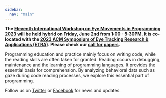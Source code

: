 ```yaml
---
sidebar:
  nav: "main"
---
```



**The [Eleventh International Workshop on Eye Movements in Programming 2023](/workshop/emip-2023/) will be held hybrid on Friday, June 2nd from 1:00 - 5:30PM. It is co-located with the [2023 ACM Symposium of Eye Tracking Research & Applications (ETRA)](http://etra.acm.org/2023/). Please check our [call for papers](/workshop/emip-2023-call-for-papers/).**


Programming education and practice mainly focus on writing code, while the reading skills are often taken for granted. Reading occurs in debugging, maintenance and the learning of programming languages. It provides the essential basis for comprehension. By analyzing behavioral data such as gaze during code reading processes, we explore this essential part of programming.



Follow us on [Twitter](https://twitter.com/emipws) or [Facebook](https://www.facebook.com/emipws/) for news and updates.

